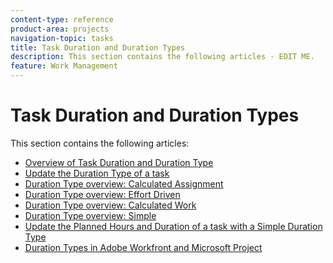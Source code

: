 ```yaml
---
content-type: reference
product-area: projects
navigation-topic: tasks
title: Task Duration and Duration Types
description: This section contains the following articles - EDIT ME.
feature: Work Management
---
```


# Task Duration and Duration Types

This section contains the following articles:

* [Overview of Task Duration and Duration Type](../../../manage-work/tasks/taskdurtn/task-duration-and-duration-type.md) 
* [Update the Duration Type of a task](../../../manage-work/tasks/taskdurtn/update-duration-type-of-task.md) 
* [Duration Type overview: Calculated Assignment](../../../manage-work/tasks/taskdurtn/calculated-assignment.md) 
* [Duration Type overview: Effort Driven](../../../manage-work/tasks/taskdurtn/effort-driven.md) 
* [Duration Type overview: Calculated Work](../../../manage-work/tasks/taskdurtn/calculated-work.md) 
* [Duration Type overview: Simple](../../../manage-work/tasks/taskdurtn/simple-duration-type.md) 
* [Update the Planned Hours and Duration of a task with a Simple Duration Type](../../../manage-work/tasks/taskdurtn/update-planned-hours-duration-for-simple-duration-task.md) 
* [Duration Types in Adobe Workfront and Microsoft Project](../../../manage-work/tasks/taskdurtn/workfront-ms-project-duration-types.md)

&nbsp;
